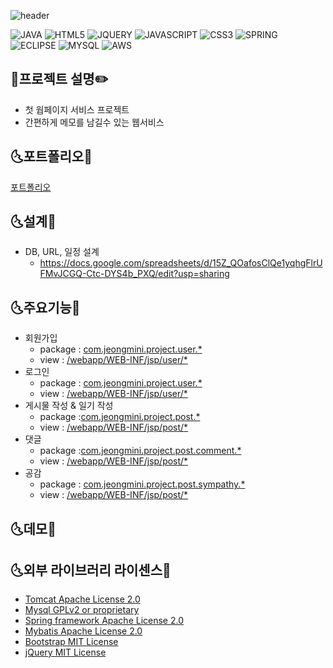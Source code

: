 ![header](https://capsule-render.vercel.app/api?type=wave&color=auto&height=300&section=header&text=Memo&fontSize=90)

![JAVA](https://img.shields.io/badge/JAVA-FA5858?style=flat-square&logo=Java&logoColor=black)
![HTML5](https://img.shields.io/badge/HTML5-FAAC58?style=flat-square&logo=HTML5&logoColor=black)
![JQUERY](https://img.shields.io/badge/JQUERY-F4FA58?style=flat-square&logo=JQUERY&logoColor=black)
![JAVASCRIPT](https://img.shields.io/badge/JAVASCRIPT-58FA58?style=flat-square&logo=JAVASCRIPT&logoColor=black)
![CSS3](https://img.shields.io/badge/CSS3-58ACFA?style=flat-square&logo=CSS3&logoColor=black)
![SPRING](https://img.shields.io/badge/SPRING-5858FA?style=flat-square&logo=SPRING&logoColor=black)
![ECLIPSE](https://img.shields.io/badge/ECLIPSE-D358F7?style=flat-square&logo=ECLIPSE&logoColor=black)
![MYSQL](https://img.shields.io/badge/MYSQL-FA58D0?style=flat-square&logo=MYSQL&logoColor=black)
![AWS](https://img.shields.io/badge/AWS-FA5882?style=flat-square&logo=AmazonAWS&logoColor=black)

## :memo:프로젝트 설명:pencil2:
 - 첫 웝페이지 서비스 프로젝트 
 - 간편하게 메모를 남길수 있는 웹서비스
 
 
 ## :last_quarter_moon_with_face:포트폴리오:first_quarter_moon_with_face:
 [포트폴리오](https://github.com/jeongminiee/spring_project/blob/0cce4b8f6f8182c4ac25518a7ccd7431ac529a0a/%ED%8F%AC%ED%8A%B8%ED%8F%B4%EB%A6%AC%EC%98%A4.pdf)
 
 ## :last_quarter_moon_with_face:설계:first_quarter_moon_with_face:
 * DB, URL, 일정 설계
    * https://docs.google.com/spreadsheets/d/15Z_QOafosClQe1yqhgFlrUFMvJCGQ-Ctc-DYS4b_PXQ/edit?usp=sharing
     
 ## :last_quarter_moon_with_face:주요기능:first_quarter_moon_with_face:
 * 회원가입
    * package : [com.jeongmini.project.user.*](https://github.com/jeongminiee/spring_project/tree/develop/src/main/java/com/jeongmini/project/user)
    * view  : [/webapp/WEB-INF/jsp/user/*](https://github.com/jeongminiee/spring_project/tree/develop/src/main/webapp/WEB-INF/jsp/user)
 * 로그인
    * package :  [com.jeongmini.project.user.*](https://github.com/jeongminiee/spring_project/tree/develop/src/main/java/com/jeongmini/project/user)
    * view  : [/webapp/WEB-INF/jsp/user/*](https://github.com/jeongminiee/spring_project/tree/develop/src/main/webapp/WEB-INF/jsp/user)
 * 게시물 작성 & 일기 작성
    * package :[com.jeongmini.project.post.*](https://github.com/jeongminiee/spring_project/tree/develop/src/main/java/com/jeongmini/project/post)
    * view  : [/webapp/WEB-INF/jsp/post/*](https://github.com/jeongminiee/spring_project/tree/develop/src/main/webapp/WEB-INF/jsp/post)
 * 댓글
    * package :[com.jeongmini.project.post.comment.*](https://github.com/jeongminiee/spring_project/tree/develop/src/main/java/com/jeongmini/project/post/comment)
    * view  :  [/webapp/WEB-INF/jsp/post/*](https://github.com/jeongminiee/spring_project/tree/develop/src/main/webapp/WEB-INF/jsp/post)
 * 공감
    * package : [com.jeongmini.project.post.sympathy.*](https://github.com/jeongminiee/spring_project/tree/develop/src/main/java/com/jeongmini/project/post/sympathy)
    * view  : [/webapp/WEB-INF/jsp/post/*](https://github.com/jeongminiee/spring_project/tree/develop/src/main/webapp/WEB-INF/jsp/post)

## :last_quarter_moon_with_face:데모:first_quarter_moon_with_face:

## :last_quarter_moon_with_face:외부 라이브러리 라이센스:first_quarter_moon_with_face:
- [Tomcat Apache License 2.0](https://www.apache.org/licenses/LICENSE-2.0)
- [Mysql GPLv2 or proprietary](https://www.gnu.org/licenses/gpl-3.0.html)
- [Spring framework Apache License 2.0](https://www.apache.org/licenses/LICENSE-2.0)
- [Mybatis Apache License 2.0](https://www.apache.org/licenses/LICENSE-2.0)
- [Bootstrap MIT License](https://opensource.org/licenses/MIT)
- [jQuery MIT License](https://opensource.org/licenses/MIT)

